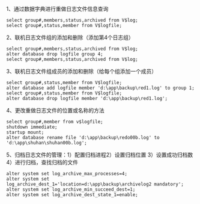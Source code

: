 1、通过数据字典进行重做日志文件信息查询
```
select group#,members,status,archived from V$log;
select group#,status,member from V$logfile;
```

2、联机日志文件组的添加和删除（添加第4个日志组）
```
select group#,members,status,archived from V$log;
alter database drop logfile group 4;
select group#,members,status,archived from V$log;
```

3、联机日志文件组成员的添加和删除（给每个组添加一个成员）
```
select group#,status,member from V$logfile;
alter database add logfile member 'd:\app\backup\red1.log' to group 1;
select group#,status,member from V$logfile;
alter database drop logfile member 'd:\app\backup\red1.log';
```

4、更改重做日志文件的位置或名称的方法
```
select group#,member from v$logfile;
shutdown immediate;
startup mount;
alter database rename file 'd:\app\backup\redo00b.log' to 'd:\app\shuhan\shuhan00b.log';
```

5、归档日志文件的管理：1）配置归档进程2）设置归档位置
3）设置成功归档数4）进行归档，查找归档的文件
```
alter system set log_archive_max_processes=4;
alter system set log_archive_dest_1='location=d:\app\backup\archivelog2 mandatory';
alter system set log_archive_min_succeed_dest=1;
alter system set log_archive_dest_state_1=enable;
```

